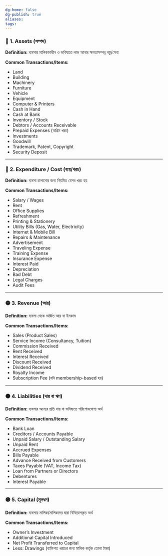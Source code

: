 ```yaml
---
dg-home: false
dg-publish: true
aliases: 
tags:
---
```


### 🔵 **1. Assets (সম্পদ)**

**Definition:** ব্যবসার মালিকানাধীন ও ভবিষ্যতে লাভ আনার ক্ষমতাসম্পন্ন বস্তু/সেবা

**Common Transactions/Items:**

* Land
* Building
* Machinery
* Furniture
* Vehicle
* Equipment
* Computer & Printers
* Cash in Hand
* Cash at Bank
* Inventory / Stock
* Debtors / Accounts Receivable
* Prepaid Expenses (অগ্রিম খরচ)
* Investments
* Goodwill
* Trademark, Patent, Copyright
* Security Deposit

---

### 🔴 **2. Expenditure / Cost (ব্যয়/খরচ)**

**Definition:** ব্যবসা চালানোর জন্য নিয়মিত যেসব খরচ হয়

**Common Transactions/Items:**

* Salary / Wages
* Rent
* Office Supplies
* Refreshment
* Printing & Stationery
* Utility Bills (Gas, Water, Electricity)
* Internet & Mobile Bill
* Repairs & Maintenance
* Advertisement
* Traveling Expense
* Training Expense
* Insurance Expense
* Interest Paid
* Depreciation
* Bad Debt
* Legal Charges
* Audit Fees

---

### 🟡 **3. Revenue (আয়)**

**Definition:** ব্যবসা থেকে অর্জিত আয় বা ইনকাম

**Common Transactions/Items:**

* Sales (Product Sales)
* Service Income (Consultancy, Tuition)
* Commission Received
* Rent Received
* Interest Received
* Discount Received
* Dividend Received
* Royalty Income
* Subscription Fee (যদি membership-based হয়)

---

### ⚫ **4. Liabilities (দায় বা ঋণ)**

**Definition:** ব্যবসার অন্যের প্রতি দায় বা ভবিষ্যতে পরিশোধযোগ্য অর্থ

**Common Transactions/Items:**

* Bank Loan
* Creditors / Accounts Payable
* Unpaid Salary / Outstanding Salary
* Unpaid Rent
* Accrued Expenses
* Bills Payable
* Advance Received from Customers
* Taxes Payable (VAT, Income Tax)
* Loan from Partners or Directors
* Debentures
* Interest Payable

---

### 🟣 **5. Capital (মূলধন)**

**Definition:** ব্যবসায় মালিক/মালিকদের দ্বারা বিনিয়োগকৃত অর্থ

**Common Transactions/Items:**

* Owner’s Investment
* Additional Capital Introduced
* Net Profit Transferred to Capital
* Less: Drawings (ব্যক্তিগত খরচের জন্য মালিক কর্তৃক তোলা টাকা)
